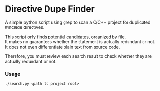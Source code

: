 # Directive Dupe Finder

A simple python script using grep to scan a C/C++ project for duplicated #include directives.

This script only finds potential candidates, organized by file.  
It makes no guarantees whether the statement is actually redundant or not.  
It does not even differentiate plain text from source code.

Therefore, you must review each search result to check whether they are actually redundant or not.

### Usage
`./search.py <path to project root>`
